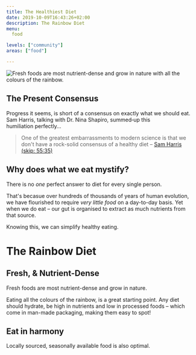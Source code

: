 ```yaml
---
title: The Healthiest Diet
date: 2019-10-09T16:43:26+02:00
description: The Rainbow Diet
menu:
  food

levels: ["community"]
areas: ["food"]

---
```


![Fresh foods are most nutrient-dense and grow in nature with all the colours of the rainbow.](/img/david-milan-food-photo-x2.jpg "Rainbow Diet")

<!--
• Colour wheel image source: 
https://www.gettyimages.co.uk/detail/photo/fruit-and-vegetable-colour-wheel-on-a-black-high-res-stock-photography/857856388
• Food wheel:https://www.creativelive.com/blog/edible-color-wheel-photos/
-->

## The Present&nbsp;Consensus

Progress it seems, is short of a consensus on exactly what we should&nbsp;eat. Sam&nbsp;Harris, talking with Dr. Nina&nbsp;Shapiro, summed&#8209;up this humiliation&nbsp;perfectly&hellip;

> One&nbsp;of the greatest embarrassments to modern science <!--that there's any diversity of opinion at all about what human beings should eat, so as to be healthy.How--> is that we don't have a rock-solid consensus of a healthy&nbsp;diet  <!--[in this day in age]--> – [Sam Harris (skip: 55:35)](https://samharris.org/podcasts/129-insiders-view-medicine/) 

## Why does what we eat&nbsp;mystify?

There is no _one_ perfect answer to diet for every single&nbsp;person. <!--on this entire&nbsp;planet. That's impossible.-->

That's becasue over hundreds of thousands of years of human evolution, we have flourished to require _very little food_ on a day-to-day basis. Yet when we do eat – our&nbsp;gut is organised to extract as much nutrients from that&nbsp;source.

Knowing this, we can simplify healthy&nbsp;eating.<!-- without&nbsp;sacrifice.-->

# The Rainbow&nbsp;Diet

## Fresh, &amp; Nutrient-Dense

Fresh&nbsp;foods are most nutrient-dense and grow in&nbsp;nature. <!-- with all the colours of the&nbsp;rainbow. Choosing vegatables high in vitamins and minerals is important.-->

Eating all the colours of the&nbsp;rainbow, is a great starting&nbsp;point. Any diet should hydrate, be high in nutrients and low in processed&nbsp;foods – which come in man-made packaging, making them easy to&nbsp;spot! 

## Eat in harmony

Locally sourced, seasonally available food is also&nbsp;optimal.


<!--

# Locally sourced

Ideally, food should be locally sourced.

### High in Nutrients
Eat nutrients: proteins, carbohydrates, fats, vitamins, minerals, and water.


Colour wheel image source: 
https://www.gettyimages.co.uk/detail/photo/fruit-and-vegetable-colour-wheel-on-a-black-high-res-stock-photography/857856388

colour diet: https://www.wikihow.com/Increase-Acetylcholine



 

Be Low in Processed Foods
eat real food. Food is anything that comes naturally from the earth. It is not altered, modified, or processed.
from: https://www.forbes.com/sites/quora/2018/02/27/scientifically-what-would-be-considered-the-perfect-diet/#16a51c00640e

# Whal's Protocol

A scientific&nbsp;endorsement for x.
We need a scientific&nbsp;endorsement?
-->

<!--

# Permaculture

**PeR** practices growing food simply. We use permaculture methods which are free, healthy and require a little&nbsp;effort.
-->
